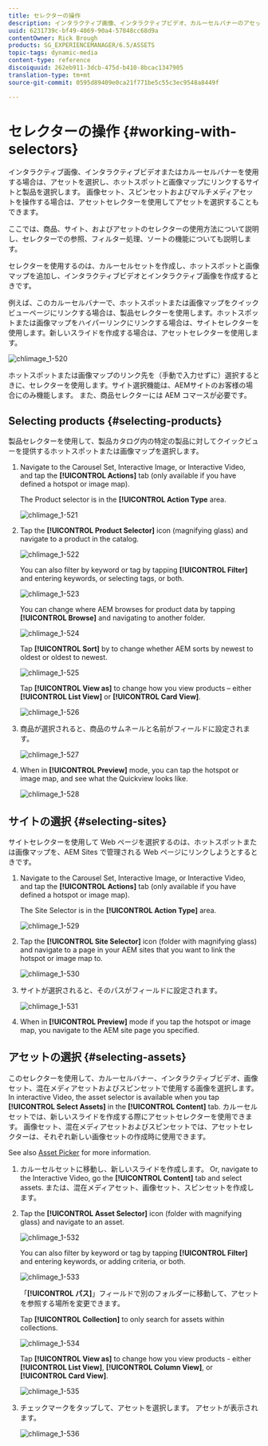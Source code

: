 ```yaml
---
title: セレクターの操作
description: インタラクティブ画像、インタラクティブビデオ、カルーセルバナーのアセットの選択
uuid: 6231739c-bf49-4069-90a4-57848cc68d9a
contentOwner: Rick Brough
products: SG_EXPERIENCEMANAGER/6.5/ASSETS
topic-tags: dynamic-media
content-type: reference
discoiquuid: 262eb911-3dcb-475d-b410-8bcac1347905
translation-type: tm+mt
source-git-commit: 0595d89409e0ca21f771be5c55c3ec9548a8449f

---
```



# セレクターの操作 {#working-with-selectors}

インタラクティブ画像、インタラクティブビデオまたはカルーセルバナーを使用する場合は、アセットを選択し、ホットスポットと画像マップにリンクするサイトと製品を選択します。 画像セット、スピンセットおよびマルチメディアセットを操作する場合は、アセットセレクターを使用してアセットを選択することもできます。

ここでは、商品、サイト、およびアセットのセレクターの使用方法について説明し、セレクターでの参照、フィルター処理、ソートの機能についても説明します。

セレクターを使用するのは、カルーセルセットを作成し、ホットスポットと画像マップを追加し、インタラクティブビデオとインタラクティブ画像を作成するときです。

例えば、このカルーセルバナーで、ホットスポットまたは画像マップをクイックビューページにリンクする場合は、製品セレクターを使用します。ホットスポットまたは画像マップをハイパーリンクにリンクする場合は、サイトセレクターを使用します。新しいスライドを作成する場合は、アセットセレクターを使用します。

![chlimage_1-520](assets/chlimage_1-520.png)

ホットスポットまたは画像マップのリンク先を（手動で入力せずに）選択するときに、セレクターを使用します。サイト選択機能は、AEMサイトのお客様の場合にのみ機能します。 また、商品セレクターには AEM コマースが必要です。

## Selecting products {#selecting-products}

製品セレクターを使用して、製品カタログ内の特定の製品に対してクイックビューを提供するホットスポットまたは画像マップを選択します。

1. Navigate to the Carousel Set, Interactive Image, or Interactive Video, and tap the **[!UICONTROL Actions]** tab (only available if you have defined a hotspot or image map).

   The Product selector is in the **[!UICONTROL Action Type** area.

   ![chlimage_1-521](assets/chlimage_1-521.png)

1. Tap the **[!UICONTROL Product Selector]** icon (magnifying glass) and navigate to a product in the catalog.

   ![chlimage_1-522](assets/chlimage_1-522.png)

   You can also filter by keyword or tag by tapping **[!UICONTROL Filter]** and entering keywords, or selecting tags, or both.

   ![chlimage_1-523](assets/chlimage_1-523.png)

   You can change where AEM browses for product data by tapping **[!UICONTROL Browse]** and navigating to another folder.

   ![chlimage_1-524](assets/chlimage_1-524.png)

   Tap **[!UICONTROL Sort]** by to change whether AEM sorts by newest to oldest or oldest to newest.

   ![chlimage_1-525](assets/chlimage_1-525.png)

   Tap **[!UICONTROL View as]** to change how you view products – either **[!UICONTROL List View]** or **[!UICONTROL Card View]**.

   ![chlimage_1-526](assets/chlimage_1-526.png)

1. 商品が選択されると、商品のサムネールと名前がフィールドに設定されます。

   ![chlimage_1-527](assets/chlimage_1-527.png)

1. When in **[!UICONTROL Preview]** mode, you can tap the hotspot or image map, and see what the Quickview looks like.

   ![chlimage_1-528](assets/chlimage_1-528.png)

## サイトの選択 {#selecting-sites}

サイトセレクターを使用して Web ページを選択するのは、ホットスポットまたは画像マップを、AEM Sites で管理される Web ページにリンクしようとするときです。

1. Navigate to the Carousel Set, Interactive Image, or Interactive Video, and tap the **[!UICONTROL Actions]** tab (only available if you have defined a hotspot or image map).

   The Site Selector is in the **[!UICONTROL Action Type]** area.

   ![chlimage_1-529](assets/chlimage_1-529.png)

1. Tap the **[!UICONTROL Site Selector]** icon (folder with magnifying glass) and navigate to a page in your AEM sites that you want to link the hotspot or image map to.

   ![chlimage_1-530](assets/chlimage_1-530.png)

1. サイトが選択されると、そのパスがフィールドに設定されます。

   ![chlimage_1-531](assets/chlimage_1-531.png)

1. When in **[!UICONTROL Preview]** mode if you tap the hotspot or image map, you navigate to the AEM site page you specified.

## アセットの選択 {#selecting-assets}

このセレクターを使用して、カルーセルバナー、インタラクティブビデオ、画像セット、混在メディアセットおよびスピンセットで使用する画像を選択します。 In interactive Video, the asset selector is available when you tap **[!UICONTROL Select Assets]** in the **[!UICONTROL Content]** tab. カルーセルセットでは、新しいスライドを作成する際にアセットセレクターを使用できます。 画像セット、混在メディアセットおよびスピンセットでは、アセットセレクターは、それぞれ新しい画像セットの作成時に使用できます。

See also [Asset Picker](search-assets.md#assetselector) for more information.

1. カルーセルセットに移動し、新しいスライドを作成します。 Or, navigate to the Interactive Video, go the **[!UICONTROL Content]** tab and select assets. または、混在メディアセット、画像セット、スピンセットを作成します。
1. Tap the **[!UICONTROL Asset Selector]** icon (folder with magnifying glass) and navigate to an asset.

   ![chlimage_1-532](assets/chlimage_1-532.png)

   You can also filter by keyword or tag by tapping **[!UICONTROL Filter]** and entering keywords, or adding criteria, or both.

   ![chlimage_1-533](assets/chlimage_1-533.png)

   「**[!UICONTROL パス]**」フィールドで別のフォルダーに移動して、アセットを参照する場所を変更できます。

   Tap **[!UICONTROL Collection]** to only search for assets within collections.

   ![chlimage_1-534](assets/chlimage_1-534.png)

   Tap **[!UICONTROL View as]** to change how you view products - either **[!UICONTROL List View]**, **[!UICONTROL Column View]**, or **[!UICONTROL Card View]**.

   ![chlimage_1-535](assets/chlimage_1-535.png)

1. チェックマークをタップして、アセットを選択します。 アセットが表示されます。

   ![chlimage_1-536](assets/chlimage_1-536.png)

